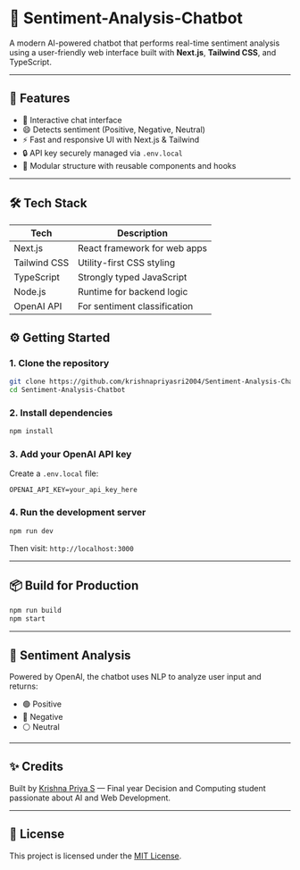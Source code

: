 # 🎯 Sentiment-Analysis-Chatbot

A modern AI-powered chatbot that performs real-time sentiment analysis using a user-friendly web interface built with **Next.js**, **Tailwind CSS**, and TypeScript.

---

## 🚀 Features

- 💬 Interactive chat interface
- 😄 Detects sentiment (Positive, Negative, Neutral)
- ⚡ Fast and responsive UI with Next.js & Tailwind
- 🔒 API key securely managed via `.env.local`
- 🔁 Modular structure with reusable components and hooks

---

## 🛠️ Tech Stack

| Tech           | Description                     |
|----------------|---------------------------------|
| Next.js        | React framework for web apps    |
| Tailwind CSS   | Utility-first CSS styling       |
| TypeScript     | Strongly typed JavaScript       |
| Node.js        | Runtime for backend logic       |
| OpenAI API     | For sentiment classification    |


## ⚙️ Getting Started

### 1. Clone the repository

```bash
git clone https://github.com/krishnapriyasri2004/Sentiment-Analysis-Chatbot.git
cd Sentiment-Analysis-Chatbot
````

### 2. Install dependencies

```bash
npm install
```

### 3. Add your OpenAI API key

Create a `.env.local` file:

```
OPENAI_API_KEY=your_api_key_here
```

### 4. Run the development server

```bash
npm run dev
```

Then visit: `http://localhost:3000`

---

## 📦 Build for Production

```bash
npm run build
npm start
```

---

## 🧠 Sentiment Analysis

Powered by OpenAI, the chatbot uses NLP to analyze user input and returns:

* 🟢 Positive
* 🔴 Negative
* ⚪ Neutral

---

## ✨ Credits

Built by [Krishna Priya S](https://github.com/krishnapriyasri2004) — Final year Decision and Computing student passionate about AI and Web Development.

---

## 📄 License

This project is licensed under the [MIT License](LICENSE).

